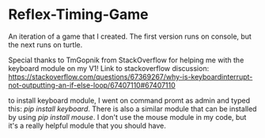 # Reflex-Timing-Game

An iteration of a game that I created. The first version runs on console, but the next runs on turtle.

Special thanks to TmGopnik from StackOverflow for helping me with the keyboard module on my V1!
Link to stackoverflow discussion: https://stackoverflow.com/questions/67369267/why-is-keyboardinterrupt-not-outputting-an-if-else-loop/67407110#67407110

to install keyboard module, I went on command promt as admin and typed this: *pip install keyboard*. There is also a similar module that can be installed by using *pip install mouse*. I don't use the mouse module in my code, but it's a really helpful module that you should have.
